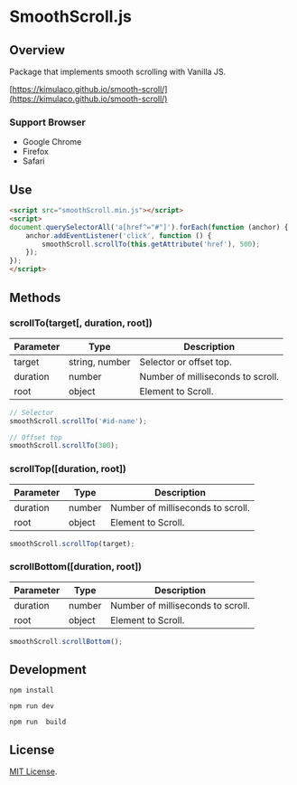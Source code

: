 # SmoothScroll.js

## Overview

Package that implements smooth scrolling with Vanilla JS.

[https://kimulaco.github.io/smooth-scroll/](https://kimulaco.github.io/smooth-scroll/)

### Support Browser

- Google Chrome
- Firefox
- Safari

## Use

```html
<script src="smoothScroll.min.js"></script>
<script>
document.querySelectorAll('a[href^="#"]').forEach(function (anchor) {
    anchor.addEventListener('click', function () {
        smoothScroll.scrollTo(this.getAttribute('href'), 500);
    });
});
</script>
```

## Methods

### scrollTo(target[, duration, root])

| Parameter | Type | Description |
----|----|----
| target | string, number | Selector or offset top. |
| duration | number | Number of milliseconds to scroll. |
| root | object | Element to Scroll. |

```js
// Selector
smoothScroll.scrollTo('#id-name');

// Offset top
smoothScroll.scrollTo(300);
```

### scrollTop([duration, root])

| Parameter | Type | Description |
----|----|----
| duration | number | Number of milliseconds to scroll. |
| root | object | Element to Scroll. |

```js
smoothScroll.scrollTop(target);
```

### scrollBottom([duration, root])

| Parameter | Type | Description |
----|----|----
| duration | number | Number of milliseconds to scroll. |
| root | object | Element to Scroll. |

```js
smoothScroll.scrollBottom();
```

## Development

```shell
npm install

npm run dev

npm run  build
```

## License

[MIT License](https://github.com/kimulaco/smooth-scroll/blob/master/LICENSE).
